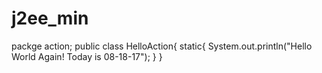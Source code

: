 # j2ee_min
packge action;
public class HelloAction{
static{
System.out.println("Hello World Again! Today is 08-18-17");
}
}
